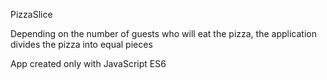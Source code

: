 PizzaSlice

Depending on the number of guests who will eat the pizza, the application divides the pizza into equal pieces

App created only with JavaScript ES6

